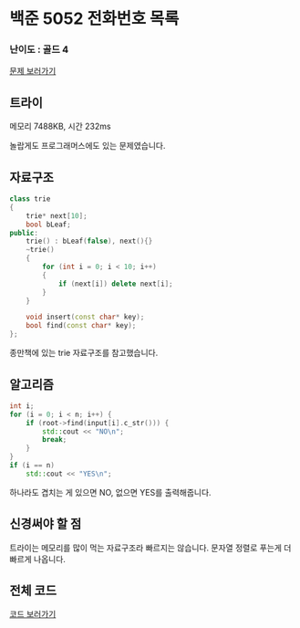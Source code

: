 
# 백준 5052 전화번호 목록

  

### 난이도 : 골드 4

[문제 보러가기](https://www.acmicpc.net/problem/5052)
  

## 트라이

메모리 7488KB, 시간 232ms

놀랍게도 프로그래머스에도 있는 문제였습니다.

## 자료구조

```C++
class trie 
{
    trie* next[10];
    bool bLeaf;
public:
    trie() : bLeaf(false), next(){}
    ~trie() 
    {
        for (int i = 0; i < 10; i++)
        {
            if (next[i]) delete next[i];
        }
    }

    void insert(const char* key);
    bool find(const char* key);
};

```
종만책에 있는 trie 자료구조를 참고했습니다.

## 알고리즘
```C++
int i;
for (i = 0; i < n; i++) {
	if (root->find(input[i].c_str())) {
		std::cout << "NO\n";
		break;
	}
}
if (i == n)
	std::cout << "YES\n";
```
하나라도 겹치는 게 있으면 NO, 없으면 YES를 출력해줍니다.


## 신경써야 할 점
트라이는 메모리를 많이 먹는 자료구조라 빠르지는 않습니다. 문자열 정렬로 푸는게 더 빠르게 나옵니다.



## 전체 코드
[코드 보러가기](./boj5052.cpp)